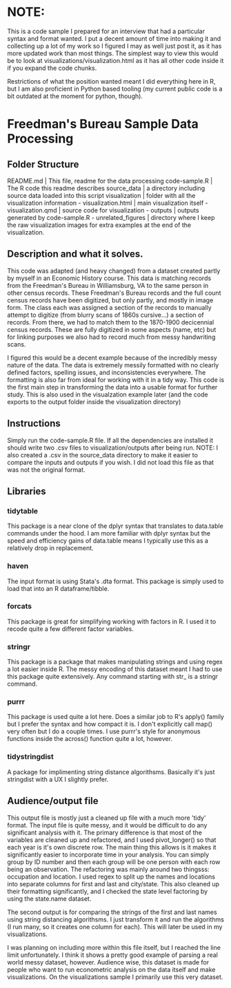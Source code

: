 # NOTE:

This is a code sample I prepared for an interview that had a particular syntax and format wanted. I put a decent amount of time into making it and collecting up a lot of my work so I figured I may as well just post it, as it has more updated work than most things. The simplest way to view this would be to look at visualizations/visualization.html as it has all other code inside it if you expand the code chunks.  

Restrictions of what the position wanted meant I did everything here in R, but I am also proficient in Python based tooling (my current public code is a bit outdated at the moment for python, though). 


# Freedman's Bureau Sample Data Processing

## Folder Structure 

README.md | This file, readme for the data processing
code-sample.R | The R code this readme describes
source_data | a directory including source data loaded into this script
visualization | folder with all the visualization information
    - visualization.html | main visualization itself
    - visualization.qmd | source code for visualization
    - outputs | outputs generated by code-sample.R
    - unrelated_figures | directory where I keep the raw visualization images for extra examples at the end of the visualization. 

## Description and what it solves.

This code was adapted (and heavy changed) from a dataset created partly by myself in an Economic History course. This data is matching records from the Freedman's Bureau in Williamsburg, VA to the same person in other census records. These Freedman's Bureau records and the full count census records have been digitized, but only partly, and mostly in image form. The class each was assigned a section of the records to manually attempt to digitize (from blurry scans of 1860s cursive...) a section of records. From there, we had to match them to the 1870-1900 decicennial census records. These are fully digitized in some aspects (name, etc) but for linking purposes we also had to record much from messy handwriting scans. 

I figured this would be a decent example because of the incredibly messy nature of the data. The data is extremely messily formatted with no clearly defined factors, spelling issues, and inconsistencies everywhere. The formatting is also far from ideal for working with it in a tidy way. This code is the first main step in transforming the data into a usable format for further study. This is also used in the visualzation example later (and the code exports to the output folder inside the visualization directory)

## Instructions

Simply run the code-sample.R file. If all the dependencies are installed it should write two .csv files to visualization/outputs after being run. 
NOTE: I also created a .csv in the source_data directory to make it easier to compare the inputs and outputs if you wish. I did not load this file as that was not the original format. 

## Libraries

### tidytable 

This package is a near clone of the dplyr syntax that translates to data.table commands under the hood. 
I am more familiar with dplyr syntax but the speed and efficiency gains of data.table means I typically use this as a relatively drop in replacement. 

### haven 

The input format is using Stata's .dta format. This package is simply used to load that into an R dataframe/tibble. 

### forcats 

This package is great for simplifying working with factors in R. I used it to recode quite a few different factor variables.

### stringr

This package is a package that makes manipulating strings and using regex a lot easier inside R. The messy encoding of this dataset meant I 
had to use this package quite extensively. Any command starting with str_ is a stringr command. 

### purrr

This package is used quite a lot here. Does a similar job to R's apply() family but I prefer the syntax and how 
compact it is. I don't explicitly call map() very often but I do a couple times. I use purrr's style for anonymous functions inside the across() function quite a lot, however.

### tidystringdist

A package for implimenting string distance algorithsms. Basically it's just stringdist with a UX I slightly prefer. 
## Audience/output file 

This output file is mostly just a cleaned up file with a much more 'tidy' format. The input file is quite messy, and it would be difficult to do any significant analysis with it. The primary difference is that most of the variables are cleaned up and refactored, and I used pivot_longer() so that each year is it's own discrete row. The main thing this allows is it makes it significantly easier to incorporate time in your analysis. You can simply group by ID number and then each group will be one person with each row being an observation. The refactoring was mainly around two thingsss: occupation and location. I used regex to split up the names and locations into separate columns for first and last and city/state. This also cleaned up their formatting significantly, and I checked the state level factoring by using the state.name dataset. 

The second output is for comparing the strings of the first and last names using string distancing algorithsms. I just transform it and run the algorithms (I run many, so it creates one column for each). This will later be used in my visualizations. 

I was planning on including more within this file itself, but I reached the line limit unfortunately. I think it shows a pretty good example of parsing a real world messy dataset, however. Audience wise, this dataset is made for people who want to run econometric analysis on the data itself and make visualizations. On the visualizations sample I primarily use this very dataset. 
